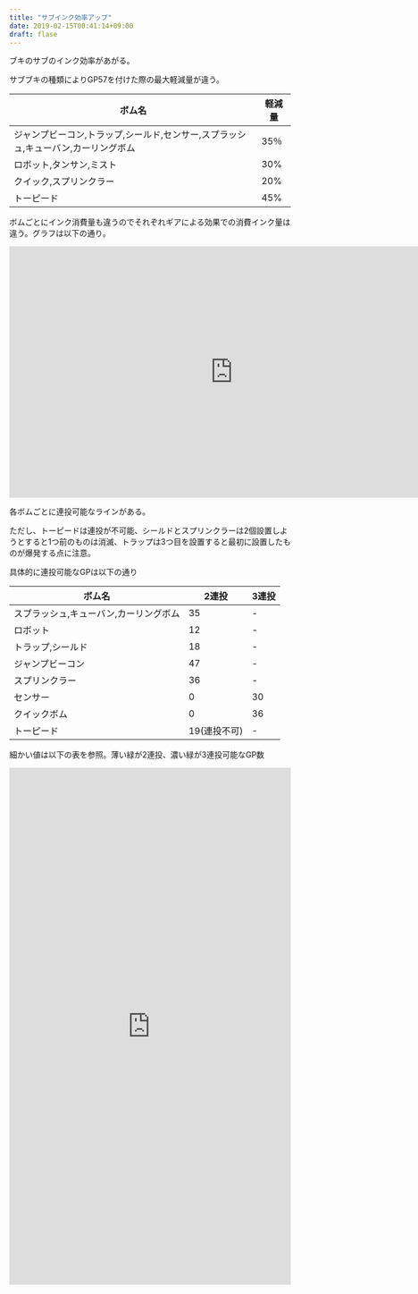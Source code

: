 ```yaml
---
title: "サブインク効率アップ"
date: 2019-02-15T00:41:14+09:00
draft: flase
---
```


ブキのサブのインク効率があがる。

サブブキの種類によりGP57を付けた際の最大軽減量が違う。

|  ボム名  |  軽減量  |
| --- | --- |
|ジャンプビーコン,トラップ,シールド,センサー,スプラッシュ,キューバン,カーリングボム|35％|
|ロボット,タンサン,ミスト|30%|
|クイック,スプリンクラー|20%|
|トーピード|45%|

ボムごとにインク消費量も違うのでそれぞれギアによる効果での消費インク量は違う。グラフは以下の通り。

<iframe width="800" height="450" src="https://datastudio.google.com/embed/reporting/14V2ptJLY-QAE-PObM2r7bVPh0OkdzAU2/page/a2Ul" frameborder="0" style="border:0" allowfullscreen></iframe>

各ボムごとに連投可能なラインがある。

ただし、トーピードは連投が不可能、シールドとスプリンクラーは2個設置しようとすると1つ前のものは消滅、トラップは3つ目を設置すると最初に設置したものが爆発する点に注意。

具体的に連投可能なGPは以下の通り

|ボム名|2連投|3連投|
| --- | --- | --- |
|スプラッシュ,キューバン,カーリングボム|35|-|
|ロボット|12|-|
|トラップ,シールド|18|-|
|ジャンプビーコン|47|-|
|スプリンクラー|36|-|
|センサー|0|30|
|クイックボム|0|36|
|トーピード|19(連投不可)|-|

細かい値は以下の表を参照。薄い緑が2連投、濃い緑が3連投可能なGP数

<iframe width="100%" height="925" src="https://docs.google.com/spreadsheets/d/e/2PACX-1vRViJ6OWvNGl3uESZ2Sq4h3SejJfwJSreGofDwD8GjBSL-qNupXV04bMQKMMl9ktJxyXJcsFX4qrkhl/pubhtml?gid=0&single=true" frameborder="0" style="border:0" allowfullscreen></iframe>
